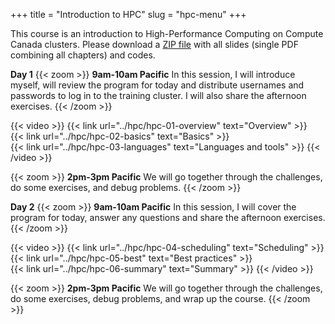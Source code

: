 +++
title = "Introduction to HPC"
slug = "hpc-menu"
+++

This course is an introduction to High-Performance Computing on Compute Canada clusters. Please download
a [ZIP file](https://owncloud.westgrid.ca/index.php/s/VCD8Pogqmk7eS16/download) with all slides (single
PDF combining all chapters) and codes.

**Day 1**
{{< zoom >}}
<b>9am-10am Pacific</b> In this session, I will introduce myself, will review the program for today and
distribute usernames and passwords to log in to the training cluster. I will also share the afternoon
exercises.
{{< /zoom >}}

{{< video >}}
{{< link url="../hpc/hpc-01-overview" text="Overview" >}}<br>
{{< link url="../hpc/hpc-02-basics" text="Basics" >}}<br>
{{< link url="../hpc/hpc-03-languages" text="Languages and tools" >}}
{{< /video >}}<br>

{{< zoom >}}
<b>2pm-3pm Pacific</b> We will go together through the challenges, do some exercises, and debug problems.
{{< /zoom >}}

**Day 2**
{{< zoom >}}
<b>9am-10am Pacific</b> In this session, I will cover the program for today, answer any questions and
share the afternoon exercises.
{{< /zoom >}}

{{< video >}}
{{< link url="../hpc/hpc-04-scheduling" text="Scheduling" >}}<br>
{{< link url="../hpc/hpc-05-best" text="Best practices" >}}<br>
{{< link url="../hpc/hpc-06-summary" text="Summary" >}}
{{< /video >}}<br>

{{< zoom >}}
<b>2pm-3pm Pacific</b> We will go together through the challenges, do some exercises, debug problems, and
wrap up the course.
{{< /zoom >}}
